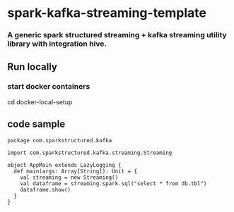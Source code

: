 # spark-kafka-streaming-template
### A generic spark structured streaming + kafka streaming utility library with integration hive.

## Run locally

### start docker containers
cd docker-local-setup



## code sample

```
package com.sparkstructured.kafka

import com.sparkstructured.kafka.streaming.Streaming

object AppMain extends LazyLogging {
  def main(args: Array[String]): Unit = {
    val streaming = new Streaming()
    val dataframe = streaming.spark.sql("select * from db.tbl")
    dataframe.show()
  }
}
```
